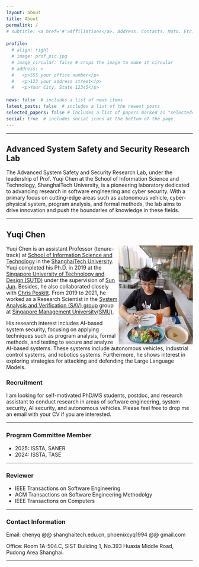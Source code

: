 ```yaml
---
layout: about
title: About
permalink: /
# subtitle: <a href='#'>Affiliations</a>. Address. Contacts. Moto. Etc.

profile:
  # align: right
  # image: prof_pic.jpg
  # image_circular: false # crops the image to make it circular
  # address: >
  #   <p>555 your office number</p>
  #   <p>123 your address street</p>
  #   <p>Your City, State 12345</p>

news: false  # includes a list of news items
latest_posts: false  # includes a list of the newest posts
selected_papers: false # includes a list of papers marked as "selected={true}"
social: true  # includes social icons at the bottom of the page
---
```

---

## Advanced System Safety and Security Research Lab
The Advanced System Safety and Security Research Lab, under the leadership of Prof. Yuqi Chen at the School of Information Science and Technology, ShanghaiTech University, is a pioneering laboratory dedicated to advancing research in software engineering and cyber security. With a primary focus on cutting-edge areas such as autonomous vehicle, cyber-physical system, program analysis, and formal methods, the lab aims to drive innovation and push the boundaries of knowledge in these fields.

---

## Yuqi Chen

<img align="right" src="/assets/img/yuqi.jpeg" alt="" width="200">

Yuqi Chen is an assistant Professor (tenure-track) at [School of Information Science and Technology](https://sist.shanghaitech.edu.cn/) in the [ShanghaiTech University](https://www.shanghaitech.edu.cn/). Yuqi completed his Ph.D. in 2019 at the [Singapore University of Technology and Design (SUTD)](https://www.sutd.edu.sg/) under the supervision of [Sun Jun](https://sunjun.site/). Besides, he also collaborated closely with [Chris Poskitt](https://cposkitt.github.io/). From 2019 to 2021, he worked as a Research Scientist in the [System Analysis and Verification (SAV) group](https://sav-smu.github.io/) group at [Singapore Management University(SMU)](https://www.smu.edu.sg/).

His research interest includes AI-based system security, focusing on applying techniques such as program analysis, formal methods, and testing to secure and analyze AI-based systems. These systems include autonomous vehicles, industrial control systems, and robotics systems. Furthermore, he shows interest in exploring strategies for attacking and defending the Large Language Models.


### Recruitment

I am looking for self-motivated PhD/MS students, postdoc, and research assistant to conduct research in areas of software engineering, system security, AI security, and autonomous vehicles. Please feel free to drop me an email with your CV if you are interested.

---

### Program Committee Member
- 2025: ISSTA, SANER
- 2024: ISSTA, TASE

---

### Reviewer
- IEEE Transactions on Software Engineering
- ACM Transactions on Software Engineering Methodolgy
- IEEE Transactions on Computers

---

### Contact Information

Email: chenyq @@ shanghaitech.edu.cn, phoenixcyq1994 @@ gmail.com

Office: Room 1A-504.C, SIST Building 1, No.393 Huaxia Middle Road, Pudong Area Shanghai.

---
